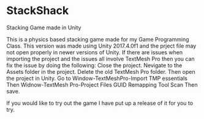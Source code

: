 # StackShack
Stacking Game made in Unity

This is a physics based stacking game made for my Game Programming Class.
This version was made using Unity 2017.4.0f1 and the prject file may not open properly in newer versions of Unity. If there are issues when importing the project and the issues all involve TextMesh Pro then you can fix the issue by doing the following:
Close the project.
Nevigate to the Assets folder in the project.
Delete the old TextMesh Pro folder.
Then open the project in Unity.
Go to Window-TextMeshPro-Import TMP essentials
Then Widnow-TextMesh Pro-Project Files GUID Remapping Tool
Scan 
Then save.

If you would like to try out the game I have put up a release of it for you to try.
